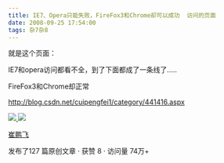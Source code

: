 ```yaml
---
title: IE7、Opera只能失败，FireFox3和Chrome却可以成功  访问的页面
date: 2008-09-25 17:54:00
tags: 杂7杂8
---
```

就是这个页面：

IE7和opera访问都看不全，到了下面都成了一条线了.....

FireFox3和Chrome却正常

[ http://blog.csdn.net/cuipengfei1/category/441416.aspx
](http://blog.csdn.net/cuipengfei1/category/441416.aspx)



[ ![](https://profile.csdnimg.cn/5/2/5/3_cuipengfei1)
![](https://g.csdnimg.cn/static/user-reg-year/1x/11.png)
](https://blog.csdn.net/cuipengfei1)

[ 崔鹏飞 ](https://blog.csdn.net/cuipengfei1)

发布了127 篇原创文章  ·  获赞 8  ·  访问量 74万+

